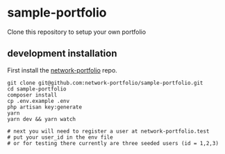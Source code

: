 # sample-portfolio
Clone this repository to setup your own portfolio

## development installation

First install the [network-portfolio](https://github.com/network-portfolio/network-portfolio) repo.

```
git clone git@github.com:network-portfolio/sample-portfolio.git
cd sample-portfolio
composer install
cp .env.example .env
php artisan key:generate
yarn
yarn dev && yarn watch

# next you will need to register a user at network-portfolio.test
# put your user_id in the env file
# or for testing there currently are three seeded users (id = 1,2,3)

```
